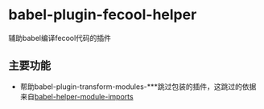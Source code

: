 # babel-plugin-fecool-helper

辅助babel编译fecool代码的插件

## 主要功能

* 帮助babel-plugin-transform-modules-***跳过包装的插件，这跳过的依据来自[babel-helper-module-imports](https://github.com/babel/babel/blob/master/packages/babel-helper-module-imports/src/is-module.js)